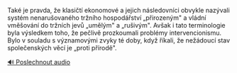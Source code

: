 
Také je pravda, že klasičtí ekonomové a jejich následovníci obvykle nazývali systém nenarušovaného tržního hospodářství „přirozeným" a vládní vměšování do tržních jevů „umělým" a „rušivým". Avšak i tato terminologie byla výsledkem toho, že pečlivě prozkoumali problémy intervencionismu. Bylo v souladu s významovými zvyky té doby, když říkali, že nežádoucí stav společenských věcí je „proti přírodě".

[🔊 Poslechnout audio](/data/7-paragraphs/audio/chapter_47/para_001-Tak-je-pravda-e-klasit-ekonomov-a-jejich-ns.mp3)
